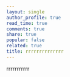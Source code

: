```yaml
---
layout: single
author_profile: true
read_time: true
comments: true
share: true
popular: false
related: true
title: rrrrrrrrrrrrrr
---
```


rrrrrrrrrrr
